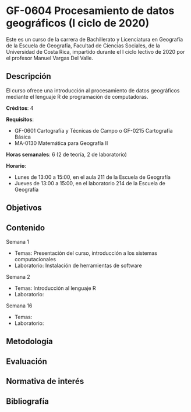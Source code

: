 # GF-0604 Procesamiento de datos geográficos (I ciclo de 2020)
Este es un curso de la carrera de Bachillerato y Licenciatura en Geografía de la Escuela de Geografía, Facultad de Ciencias Sociales, de la Universidad de Costa Rica, impartido durante el I ciclo lectivo de 2020 por el profesor Manuel Vargas Del Valle.

## Descripción
El curso ofrece una introducción al procesamiento de datos geográficos mediante el lenguaje R de programación de computadoras.

**Créditos**: 4

**Requisitos**:
* GF-0601 Cartografía y Técnicas de Campo o GF-0215 Cartografía Básica
* MA-0130 Matemática para Geografía II

**Horas semanales**: 6 (2 de teoría, 2 de laboratorio)

**Horario**:
* Lunes de 13:00 a 15:00, en el aula 211 de la Escuela de Geografía
* Jueves de 13:00 a 15:00, en el laboratorio 214 de la Escuela de Geografía

## Objetivos

## Contenido
Semana 1
* Temas: Presentación del curso, introducción a los sistemas computacionales
* Laboratorio: Instalación de herramientas de software

Semana 2
* Temas: Introducción al lenguaje R
* Laboratorio: 

Semana 16
* Temas:
* Laboratorio:

## Metodología

## Evaluación

## Normativa de interés

## Bibliografía
